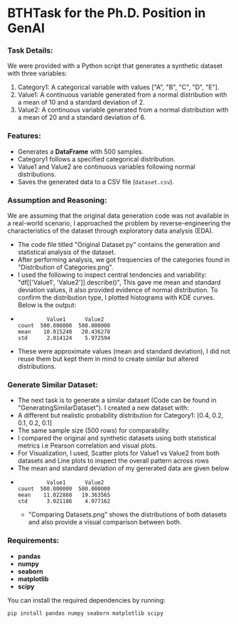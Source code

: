 # BTHTask for the Ph.D. Position in GenAI

### Task Details:
We were provided with a Python script that generates a synthetic dataset with three variables:
1. Category1: A categorical variable with values ["A", "B", "C", "D", "E"].
2. Value1: A continuous variable generated from a normal distribution with a mean of 10 and a standard deviation of 2.
3. Value2: A continuous variable generated from a normal distribution with a mean of 20 and a standard deviation of 6.
### Features:
- Generates a **DataFrame** with 500 samples.
- Category1 follows a specified categorical distribution.
- Value1 and Value2 are continuous variables following normal distributions.
- Saves the generated data to a CSV file (`dataset.csv`).

### Assumption and Reasoning:
We are assuming that the original data generation code was not available in a real-world scenario, I approached the problem by reverse-engineering the characteristics of the dataset through exploratory data analysis (EDA).
- The code file titled "Original Dataset.py" contains the generation and statistical analysis of the dataset.
- After performing analysis, we got frequencies of the categories found in "Distribution of Categories.png".
- I used the following to inspect central tendencies and variability: "df[['Value1', 'Value2']].describe()", This gave me mean and standard deviation values, it also provided evidence of normal distribution. To confirm the distribution type, I plotted histograms with KDE curves. Below is the output:
-              Value1      Value2
      count  500.000000  500.000000
      mean    10.015240   20.436278
      std      2.014124    5.972594

- These were approximate values (mean and standard deviation), I did not reuse them but kept them in mind to create similar but altered distributions. 

### Generate Similar Dataset:
- The next task is to generate a similar dataset (Code can be found in "GeneratingSimilarDataset"). I created a new dataset with:
- A different but realistic probability distribution for Category1: [0.4, 0.2, 0.1, 0.2, 0.1]
- The same sample size (500 rows) for comparability.
- I compared the original and synthetic datasets using both statistical metrics  i.e Pearson correlation and visual plots.
- For Visualization, I used, Scatter plots for Value1 vs Value2 from both datasets and Line plots to inspect the overall pattern across rows
- The mean and standard deviation of my generated data are given below
-              Value1      Value2
      count  500.000000  500.000000
      mean    11.022860   19.363565
      std      3.021186    4.977162
  - "Comparing Datasets.png" shows the distributions of both datasets and also provide a visual comparison between both. 

### Requirements:
- **pandas**
- **numpy**
- **seaborn**
- **matplotlib**
- **scipy**

You can install the required dependencies by running:

```bash
pip install pandas numpy seaborn matplotlib scipy
